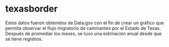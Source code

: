 # texasborder
<p>Estos datos fueron obtenidos de Data.gov con el fin de crear un gráfico que permita observar el flujo migratorio de caminantes por el Estado de Texas. Después de promediar los meses, se tuvo una estimación anual desde que se tiene registros.</p>
